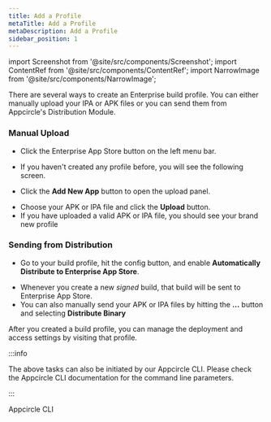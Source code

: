 ```yaml
---
title: Add a Profile
metaTitle: Add a Profile
metaDescription: Add a Profile
sidebar_position: 1
---
```


import Screenshot from '@site/src/components/Screenshot';
import ContentRef from '@site/src/components/ContentRef';
import NarrowImage from '@site/src/components/NarrowImage';

There are several ways to create an Enterprise build profile. You can either manually upload your IPA or APK files or you can send them from Appcircle's Distribution Module.

### Manual Upload

- Click the Enterprise App Store button on the left menu bar. 

<Screenshot url='https://cdn.appcircle.io/docs/assets/entstore-select.png' />

- If you haven't created any profile before, you will see the following screen.

<Screenshot url='https://cdn.appcircle.io/docs/assets/entstore-manual-add.png' />

- Click the **Add New App** button to open the upload panel.

<NarrowImage src="https://cdn.appcircle.io/docs/assets/entstore-selectfile.png" />

- Choose your APK or IPA file and click the **Upload** button.
- If you have uploaded a valid APK or IPA file, you should see your brand new profile

<Screenshot url='https://cdn.appcircle.io/docs/assets/entstore-profilelist.png' />

### Sending from Distribution

- Go to your build profile, hit the config button, and enable **Automatically Distribute to Enterprise App Store**.

<NarrowImage src="https://cdn.appcircle.io/docs/assets/ent-appstore.png" />

- Whenever you create a new *signed* build, that build will be sent to Enterprise App Store.
- You can also manually send your APK or IPA files by hitting the **...** button and selecting **Distribute Binary**

<Screenshot url='https://cdn.appcircle.io/docs/assets/android-distribute.png' />


After you created a build profile, you can manage the deployment and access settings by visiting that profile.

:::info

The above tasks can also be initiated by our Appcircle CLI. Please check the Appcircle CLI documentation for the command line parameters.

:::

<ContentRef url="/appcircle-api">Appcircle CLI</ContentRef>
